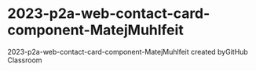# 2023-p2a-web-contact-card-component-MatejMuhlfeit
2023-p2a-web-contact-card-component-MatejMuhlfeit created byGitHub Classroom
